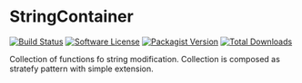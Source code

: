 # StringContainer

[![Build Status](https://travis-ci.org/AndyDune/StringContainer.svg?branch=master)](https://travis-ci.org/AndyDune/StringContainer)
[![Software License](https://img.shields.io/badge/license-MIT-brightgreen.svg?style=flat-square)](LICENSE)
[![Packagist Version](https://img.shields.io/packagist/v/andydune/string-container.svg?style=flat-square)](https://packagist.org/packages/andydune/string-container)
[![Total Downloads](https://img.shields.io/packagist/dt/andydune/string-container.svg?style=flat-square)](https://packagist.org/packages/andydune/string-container)


Collection of functions fo string modification. Collection is composed as stratefy pattern with simple extension.
